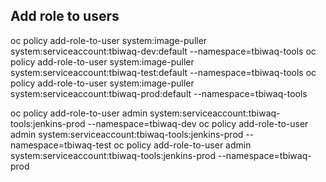 ## Add role to users
oc policy add-role-to-user system:image-puller system:serviceaccount:tbiwaq-dev:default --namespace=tbiwaq-tools
oc policy add-role-to-user system:image-puller system:serviceaccount:tbiwaq-test:default --namespace=tbiwaq-tools
oc policy add-role-to-user system:image-puller system:serviceaccount:tbiwaq-prod:default --namespace=tbiwaq-tools

oc policy add-role-to-user admin system:serviceaccount:tbiwaq-tools:jenkins-prod --namespace=tbiwaq-dev
oc policy add-role-to-user admin system:serviceaccount:tbiwaq-tools:jenkins-prod --namespace=tbiwaq-test
oc policy add-role-to-user admin system:serviceaccount:tbiwaq-tools:jenkins-prod --namespace=tbiwaq-prod
